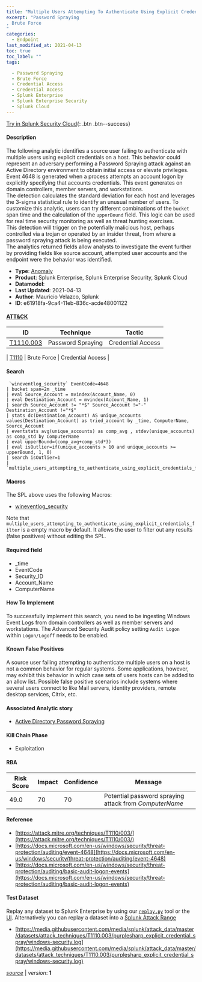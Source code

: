 ```yaml
---
title: "Multiple Users Attempting To Authenticate Using Explicit Credentials"
excerpt: "Password Spraying
, Brute Force
"
categories:
  - Endpoint
last_modified_at: 2021-04-13
toc: true
toc_label: ""
tags:

  - Password Spraying
  - Brute Force
  - Credential Access
  - Credential Access
  - Splunk Enterprise
  - Splunk Enterprise Security
  - Splunk Cloud
---
```




[Try in Splunk Security Cloud](https://www.splunk.com/en_us/cyber-security.html){: .btn .btn--success}

#### Description

The following analytic identifies a source user failing to authenticate with multiple users using explicit credentials on a host. This behavior could represent an adversary performing a Password Spraying attack against an Active Directory environment to obtain initial access or elevate privileges. Event 4648 is generated when a process attempts an account logon by explicitly specifying that accounts credentials. This event generates on domain controllers, member servers, and workstations.\
The detection calculates the standard deviation for each host and leverages the 3-sigma statistical rule to identify an unusual number of users. To customize this analytic, users can try different combinations of the `bucket` span time and the calculation of the `upperBound` field. This logic can be used for real time security monitoring as well as threat hunting exercises.\
This detection will trigger on the potenfially malicious host, perhaps controlled via a trojan or operated by an insider threat, from where a password spraying attack is being executed.\
The analytics returned fields allow analysts to investigate the event further by providing fields like source account, attempted user accounts and the endpoint were the behavior was identified.

- **Type**: [Anomaly](https://github.com/splunk/security_content/wiki/object-Analytic-Types)
- **Product**: Splunk Enterprise, Splunk Enterprise Security, Splunk Cloud
- **Datamodel**: 
- **Last Updated**: 2021-04-13
- **Author**: Mauricio Velazco, Splunk
- **ID**: e61918fa-9ca4-11eb-836c-acde48001122


#### [ATT&CK](https://attack.mitre.org/)

| ID             | Technique        |  Tactic             |
| -------------- | ---------------- |-------------------- |
| [T1110.003](https://attack.mitre.org/techniques/T1110/003/) | Password Spraying | Credential Access |

| [T1110](https://attack.mitre.org/techniques/T1110/) | Brute Force | Credential Access |

#### Search

```
 `wineventlog_security` EventCode=4648 
| bucket span=2m _time 
| eval Source_Account = mvindex(Account_Name, 0) 
| eval Destination_Account = mvindex(Account_Name, 1) 
| search Source_Account != "*$" Source_Account !="-" Destination_Account !="*$" 
| stats dc(Destination_Account) AS unique_accounts values(Destination_Account) as tried_account by _time, ComputerName, Source_Account 
| eventstats avg(unique_accounts) as comp_avg , stdev(unique_accounts) as comp_std by ComputerName 
| eval upperBound=(comp_avg+comp_std*3) 
| eval isOutlier=if(unique_accounts > 10 and unique_accounts >= upperBound, 1, 0) 
| search isOutlier=1 
| `multiple_users_attempting_to_authenticate_using_explicit_credentials_filter` 
```

#### Macros
The SPL above uses the following Macros:
* [wineventlog_security](https://github.com/splunk/security_content/blob/develop/macros/wineventlog_security.yml)

Note that `multiple_users_attempting_to_authenticate_using_explicit_credentials_filter` is a empty macro by default. It allows the user to filter out any results (false positives) without editing the SPL.

#### Required field
* _time
* EventCode
* Security_ID
* Account_Name
* ComputerName


#### How To Implement
To successfully implement this search, you need to be ingesting Windows Event Logs from domain controllers as well as member servers and workstations. The Advanced Security Audit policy setting `Audit Logon` within `Logon/Logoff` needs to be enabled.

#### Known False Positives
A source user failing attempting to authenticate multiple users on a host is not a common behavior for regular systems. Some applications, however, may exhibit this behavior in which case sets of users hosts can be added to an allow list. Possible false positive scenarios include systems where several users connect to like Mail servers, identity providers, remote desktop services, Citrix, etc.

#### Associated Analytic story
* [Active Directory Password Spraying](/stories/active_directory_password_spraying)


#### Kill Chain Phase
* Exploitation



#### RBA

| Risk Score  | Impact      | Confidence   | Message      |
| ----------- | ----------- |--------------|--------------|
| 49.0 | 70 | 70 | Potential password spraying attack from $ComputerName$ |




#### Reference

* [https://attack.mitre.org/techniques/T1110/003/](https://attack.mitre.org/techniques/T1110/003/)
* [https://docs.microsoft.com/en-us/windows/security/threat-protection/auditing/event-4648](https://docs.microsoft.com/en-us/windows/security/threat-protection/auditing/event-4648)
* [https://docs.microsoft.com/en-us/windows/security/threat-protection/auditing/basic-audit-logon-events](https://docs.microsoft.com/en-us/windows/security/threat-protection/auditing/basic-audit-logon-events)



#### Test Dataset
Replay any dataset to Splunk Enterprise by using our [`replay.py`](https://github.com/splunk/attack_data#using-replaypy) tool or the [UI](https://github.com/splunk/attack_data#using-ui).
Alternatively you can replay a dataset into a [Splunk Attack Range](https://github.com/splunk/attack_range#replay-dumps-into-attack-range-splunk-server)


* [https://media.githubusercontent.com/media/splunk/attack_data/master/datasets/attack_techniques/T1110.003/purplesharp_explicit_credential_spray/windows-security.log](https://media.githubusercontent.com/media/splunk/attack_data/master/datasets/attack_techniques/T1110.003/purplesharp_explicit_credential_spray/windows-security.log)



[*source*](https://github.com/splunk/security_content/tree/develop/detections/endpoint/multiple_users_attempting_to_authenticate_using_explicit_credentials.yml) \| *version*: **1**